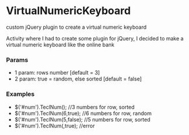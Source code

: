 # VirtualNumericKeyboard
custom jQuery plugin to create a virtual numeric keyboard

Activity where I had to create some plugin for jQuery, I decided to make a virtual numeric keyboard like the online bank

### Params
- 1 param: rows number [default = 3]
- 2 param: true = random, else sorted [default = false]

### Examples
- $('#num').TeclNum(); //3 numbers for row, sorted
- $('#num').TeclNum(6,true); //6 numbers for row, random
- $('#num').TeclNum(5,false); //5 numbers for row, sorted
- $('#num').TeclNum(,true); //error
